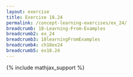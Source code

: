 ```yaml
---
layout: exercise
title: Exercise 18.24
permalink: /concept-learning-exercises/ex_24/
breadcrumb: 18-Learning-From-Examples
breadcrumb2: ex_24
breadcrumb3: 18learningFromExamples
breadcrumb4: ch18ex24
breadcrumb5: ex18.24
---
```


{% include mathjax_support %}

